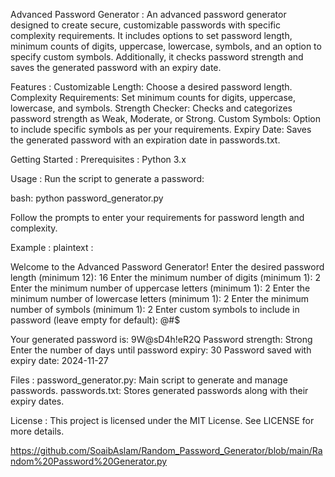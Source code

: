 Advanced Password Generator : 
An advanced password generator designed to create secure, customizable passwords with specific complexity requirements. It includes options to set password length, minimum counts of digits, uppercase, lowercase, symbols, and an option to specify custom symbols. Additionally, it checks password strength and saves the generated password with an expiry date.

Features : 
Customizable Length: Choose a desired password length.
Complexity Requirements: Set minimum counts for digits, uppercase, lowercase, and symbols.
Strength Checker: Checks and categorizes password strength as Weak, Moderate, or Strong.
Custom Symbols: Option to include specific symbols as per your requirements.
Expiry Date: Saves the generated password with an expiration date in passwords.txt.

Getting Started : 
Prerequisites : 
Python 3.x

Usage : 
Run the script to generate a password:

bash:
python password_generator.py

Follow the prompts to enter your requirements for password length and complexity.

Example : 
plaintext : 

Welcome to the Advanced Password Generator!
Enter the desired password length (minimum 12): 16
Enter the minimum number of digits (minimum 1): 2
Enter the minimum number of uppercase letters (minimum 1): 2
Enter the minimum number of lowercase letters (minimum 1): 2
Enter the minimum number of symbols (minimum 1): 2
Enter custom symbols to include in password (leave empty for default): @#$

Your generated password is: 9W@sD4h!eR2Q
Password strength: Strong
Enter the number of days until password expiry: 30
Password saved with expiry date: 2024-11-27

Files : 
password_generator.py: Main script to generate and manage passwords.
passwords.txt: Stores generated passwords along with their expiry dates.

License : 
This project is licensed under the MIT License. See LICENSE for more details.

https://github.com/SoaibAslam/Random_Password_Generator/blob/main/Random%20Password%20Generator.py